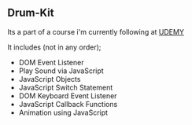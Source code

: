 ## Drum-Kit

Its a part of a course i'm currently following at [UDEMY](https://www.udemy.com/course/the-complete-web-development-bootcamp/)

It includes (not in any order);

- DOM Event Listener
- Play Sound via JavaScript
- JavaScript Objects
- JavaScript Switch Statement
- DOM Keyboard Event Listener
- JavaScript Callback Functions
- Animation using JavaScript
